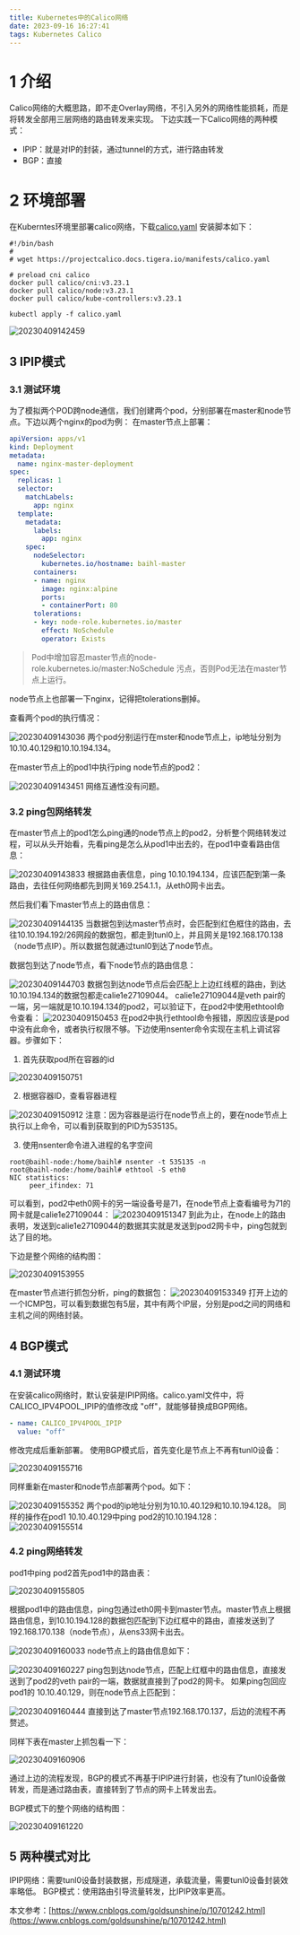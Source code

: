 ```yaml
---
title: Kubernetes中的Calico网络
date: 2023-09-16 16:27:41
tags: Kubernetes Calico
---
```


# 1 介绍
Calico网络的大概思路，即不走Overlay网络，不引入另外的网络性能损耗，而是将转发全部用三层网络的路由转发来实现。
下边实践一下Calico网络的两种模式：
- IPIP：就是对IP的封装，通过tunnel的方式，进行路由转发
- BGP：直接

# 2 环境部署
在Kuberntes环境里部署calico网络，下载[calico.yaml](https://github.com/chronolaw/k8s_study/blob/master/calico/calico.yaml)
安装脚本如下：
```shell
#!/bin/bash
#
# wget https://projectcalico.docs.tigera.io/manifests/calico.yaml

# preload cni calico
docker pull calico/cni:v3.23.1
docker pull calico/node:v3.23.1
docker pull calico/kube-controllers:v3.23.1

kubectl apply -f calico.yaml
```

![20230409142459](https://img-blog.csdnimg.cn/img_convert/057763216b140b00cc2f3df3e7aa4e4b.png)

## 3 IPIP模式
### 3.1 测试环境
为了模拟两个POD跨node通信，我们创建两个pod，分别部署在master和node节点。下边以两个nginx的pod为例：
在master节点上部署：
```yaml
apiVersion: apps/v1
kind: Deployment
metadata:
  name: nginx-master-deployment
spec:
  replicas: 1
  selector:
    matchLabels:
      app: nginx
  template:
    metadata:
      labels:
        app: nginx
    spec:
      nodeSelector:
        kubernetes.io/hostname: baihl-master
      containers:
      - name: nginx
        image: nginx:alpine
        ports:
        - containerPort: 80
      tolerations: 
      - key: node-role.kubernetes.io/master
        effect: NoSchedule
        operator: Exists
```
> Pod中增加容忍master节点的node-role.kubernetes.io/master:NoSchedule 污点，否则Pod无法在master节点上运行。

node节点上也部署一下nginx，记得把tolerations删掉。

查看两个pod的执行情况：

![20230409143036](https://img-blog.csdnimg.cn/img_convert/35419545bf2c5bbbe4afcd17a35f2c77.png)
两个pod分别运行在mster和node节点上，ip地址分别为10.10.40.129和10.10.194.134。

在master节点上的pod1中执行ping node节点的pod2：

![20230409143451](https://img-blog.csdnimg.cn/img_convert/21f14c73226f8abc91beac4560ea42cb.png)
网络互通性没有问题。

### 3.2 ping包网络转发
在master节点上的pod1怎么ping通的node节点上的pod2，分析整个网络转发过程，可以从头开始看，先看ping是怎么从pod1中出去的，在pod1中查看路由信息：

![20230409143833](https://img-blog.csdnimg.cn/img_convert/98dbd9aee71bdecd537c961f558e1502.png)
根据路由表信息，ping 10.10.194.134，应该匹配到第一条路由，去往任何网络都先到网关169.254.1.1，从eth0网卡出去。

然后我们看下master节点上的路由信息：

![20230409144135](https://img-blog.csdnimg.cn/img_convert/16263f646213506d5f3e5c2b59dbfafd.png)
当数据包到达master节点时，会匹配到红色框住的路由，去往10.10.194.192/26网段的数据包，都走到tunl0上，并且网关是192.168.170.138（node节点IP）。所以数据包就通过tunl0到达了node节点。

数据包到达了node节点，看下node节点的路由信息：

![20230409144703](https://img-blog.csdnimg.cn/img_convert/9825684ba27fdb7c4a0bbf183f9f1807.png)
数据包到达node节点后会匹配上上边红线框的路由，到达10.10.194.134的数据包都走calie1e27109044。
calie1e27109044是veth pair的一端，另一端就是10.10.194.134的pod2，可以验证下，在pod2中使用ethtool命令查看：
![20230409150453](https://img-blog.csdnimg.cn/img_convert/8b50dab4d5971523cc115ae238cf7039.png)
在pod2中执行ethtool命令报错，原因应该是pod中没有此命令，或者执行权限不够。下边使用nsenter命令实现在主机上调试容器。步骤如下：
1. 首先获取pod所在容器的id

![20230409150751](https://img-blog.csdnimg.cn/img_convert/4dc8eb2e7f6b20fb443855a3f6f84d93.png)

2. 根据容器ID，查看容器进程

![20230409150912](https://img-blog.csdnimg.cn/img_convert/73d8513f9d5090280587502f02be21c7.png)
注意：因为容器是运行在node节点上的，要在node节点上执行以上命令，可以看到获取到的PID为535135。

3. 使用nsenter命令进入进程的名字空间

```
root@baihl-node:/home/baihl# nsenter -t 535135 -n
root@baihl-node:/home/baihl# ethtool -S eth0
NIC statistics:
     peer_ifindex: 71
```
可以看到，pod2中eth0网卡的另一端设备号是71，在node节点上查看编号为71的网卡就是calie1e27109044：
![20230409151347](https://img-blog.csdnimg.cn/img_convert/c4061da1702eea05e4dff3bc514eec79.png)
到此为止，在node上的路由表明，发送到calie1e27109044的数据其实就是发送到pod2网卡中，ping包就到达了目的地。

下边是整个网络的结构图：

![20230409153955](https://img-blog.csdnimg.cn/img_convert/d1250ec281536935f8d82b68cf69976a.png)

在master节点进行抓包分析，ping的数据包：
![20230409153349](https://img-blog.csdnimg.cn/img_convert/3d31b9587ab204149837c3802fd62429.png)
打开上边的一个ICMP包，可以看到数据包有5层，其中有两个IP层，分别是pod之间的网络和主机之间的网络封装。

## 4 BGP模式
### 4.1 测试环境
在安装calico网络时，默认安装是IPIP网络。calico.yaml文件中，将CALICO_IPV4POOL_IPIP的值修改成 "off"，就能够替换成BGP网络。
```yaml
- name: CALICO_IPV4POOL_IPIP
  value: "off"
```
修改完成后重新部署。
使用BGP模式后，首先变化是节点上不再有tunl0设备：

![20230409155716](https://img-blog.csdnimg.cn/img_convert/b7958f3ba7d50bdf453b36b9252e6b8f.png)

同样重新在master和node节点部署两个pod。如下：

![20230409155352](https://img-blog.csdnimg.cn/img_convert/82039113efa7b395347452c419b11b33.png)
两个pod的ip地址分别为10.10.40.129和10.10.194.128。
同样的操作在pod1 10.10.40.129中ping pod2的10.10.194.128：
![20230409155514](https://img-blog.csdnimg.cn/img_convert/6f5226b93162b6ce5e8cc9176f3f4131.png)

### 4.2 ping网络转发
pod1中ping pod2首先pod1中的路由表：

![20230409155805](https://img-blog.csdnimg.cn/img_convert/87d5a2ad0170dd4c2fd91c634f77223c.png)

根据pod1中的路由信息，ping包通过eth0网卡到master节点。master节点上根据路由信息，到10.10.194.128的数据包匹配到下边红框中的路由，直接发送到了192.168.170.138（node节点），从ens33网卡出去。

![20230409160033](https://img-blog.csdnimg.cn/img_convert/d23bcb42662a9ce0f7c5dfc6fa1e7cee.png)
node节点上的路由信息如下：

![20230409160227](https://img-blog.csdnimg.cn/img_convert/b1995c002379818148cebbc80e6871e1.png)
ping包到达node节点，匹配上红框中的路由信息，直接发送到了pod2的veth pair的一端，数据就直接到了pod2的网卡。
如果ping包回应pod1的 10.10.40.129，则在node节点上匹配到：

![20230409160444](https://img-blog.csdnimg.cn/img_convert/f90e7a539ed726af735a237a01bc43cd.png)
直接到达了master节点192.168.170.137，后边的流程不再赘述。

同样下表在master上抓包看一下：

![20230409160906](https://img-blog.csdnimg.cn/img_convert/a312827c266be254cfd4415b80332f1b.png)

通过上边的流程发现，BGP的模式不再基于IPIP进行封装，也没有了tunl0设备做转发，而是通过路由表，直接转到了节点的网卡上转发出去。

BGP模式下的整个网络的结构图：

![20230409161220](https://img-blog.csdnimg.cn/img_convert/f52835913d07012015282e0654016eb2.png)


## 5 两种模式对比
IPIP网络：需要tunl0设备封装数据，形成隧道，承载流量，需要tunl0设备封装效率略低。
BGP模式：使用路由引导流量转发，比IPIP效率更高。

本文参考：[https://www.cnblogs.com/goldsunshine/p/10701242.html](https://www.cnblogs.com/goldsunshine/p/10701242.html)